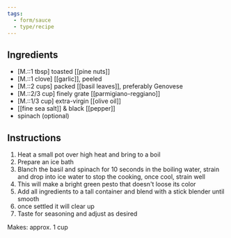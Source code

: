 ```yaml
---
tags:
  - form/sauce
  - type/recipe
---
```


## Ingredients
- [M.::1 tbsp] toasted [[pine nuts]]
- [M.::1 clove]  [[garlic]], peeled
- [M.::2 cups] packed [[basil leaves]], preferably Genovese
- [M.::2/3 cup] finely grate [[parmigiano-reggiano]]
- [M.::1/3 cup] extra-virgin [[olive oil]]
- [[fine sea salt]] & black [[pepper]]
- spinach (optional)

## Instructions
1. Heat a small pot over high heat and bring to a boil
2. Prepare an ice bath
3. Blanch the basil and spinach for 10 seconds in the boiling water, strain and drop into ice water to stop the cooking, once cool, strain well
4. This will make a bright green pesto that doesn't loose its color
5. Add all ingredients to a tall container and blend with a stick blender until smooth
6. once settled it will clear up
7. Taste for seasoning and adjust as desired

Makes: approx. 1 cup
